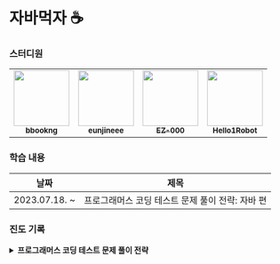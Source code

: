 # 자바먹자 ☕



### 스터디원

<table>
  <tr>
   <td align="center"><a href="https://github.com/bbookng"><img src="https://avatars.githubusercontent.com/bbookng" width="100px;" alt=""/>
   <br /><sub><b>bbookng</b><br></sub></a></td>
   <td align="center"><a href="https://github.com/eunjineee"><img src="https://avatars.githubusercontent.com/eunjineee" width="100px;" alt=""/>
   <br /><sub><b>eunjineee</b><br></sub></a></td>
   <td align="center"><a href="https://github.com/EZ-000"><img src="https://avatars.githubusercontent.com/u/85544352?v=4" width="100px;" alt=""/>
   <br /><sub><b>EZ-000</b><br></sub></a></td>
   <td align="center"><a href="https://github.com/Hello1Robot"><img src="https://avatars.githubusercontent.com/Hello1Robot" width="100px;" alt=""/>
   <br /><sub><b>Hello1Robot</b><br></sub></a></td>
  </tr>
</table>



### 학습 내용

| 날짜          | 제목                                             |
| ------------- | ------------------------------------------------ |
| 2023.07.18. ~ | 프로그래머스 코딩 테스트 문제 풀이 전략: 자바 편 |



### 진도 기록

<details>
<summary><b>프로그래머스 코딩 테스트 문제 풀이 전략</b></summary>
<div>
  <table>
    <tr>
      <th scope="col">날짜</td>
      <th scope="col">내용</td>
    </tr>
    <tr>
      <td>2023.07.18.</td>
      <td>3장. 배열 [문제 01] ~ 4장. 문자열 [문제 05]</td>
    </tr>
    <tr>
      <td>2023.07.25.</td>
      <td>4장. 문자열 [문제 06] ~ 4장. 문자열 [문제 10]</td>
    </tr>
    <tr>
      <td>2023.08.01.</td>
      <td>4장. 문자열 [문제 11] ~ 5장. 재귀 [문제 15]</td>
    </tr>
    <tr>
      <td>2023.08.08.</td>
      <td>5장. 재귀 [문제 16] ~ 6장. 완전 탐색 [문제 20]</td>
    </tr>
    <tr>
      <td>2023.08.15.</td>
      <td>6장. 완전 탐색 [문제 21] ~ 7장. 정렬 [문제 25]</td>
    </tr>
    <tr>
      <td>2023.08.22.</td>
      <td>7장. 정렬 [문제 26] ~ 8장. 이진 탐색 [문제 30]</td>
    </tr>
    <tr>
      <td>2023.08.29.</td>
      <td>8장. 이진 탐색 [문제 31] ~ 9장. 해시 [문제 35]</td>
    </tr>
    <tr>
      <td>2023.09.05.</td>
      <td>9장. 해시 [문제 36] ~ 10장. 동적 프로그래밍 [문제 40]</td>
    </tr>
    <tr>
      <td>2023.09.12.</td>
      <td>10장. 동적 프로그래밍 [문제 41] ~ 11장. 자주 등장하는 자료 구조 [문제 45]</td>
    </tr>
  </table>
</div>
</details>


